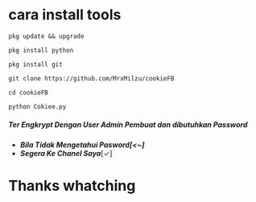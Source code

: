 # cara install tools
  ```
  pkg update && upgrade
  ```
  ```
  pkg install python
  ```
  ```
  pkg install git
  ```
  ```
  git clone https://github.com/MrxMilzu/cookieFB
  ```
  ```
  cd cookieFB
  ```
  ```
  python Cokiee.py
  ```
##### Ter Engkrypt Dengan User Admin Pembuat dan dibutuhkan Password

* ***Bila Tidak Mengetahui Pasword[<~]***
* ***Segera Ke Chanel Saya***[✓]

# Thanks whatching
